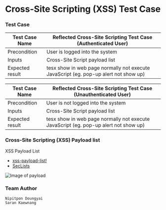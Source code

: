 # Cross-Site Scripting (XSS) Test Case

### Test Case

| Test Case Name | Reflected Cross-Site Scripting Test Case (Authenticated User) |
| --- | --- |
| Precondition |  User is logged into the system |
| Inputs | Cross-Site Script payload list |
| Expected result | tesx show in web page normally not execute JavaScript (eg. pop-up alert not show up) |


| Test Case Name | Reflected Cross-Site Scripting Test Case (Unauthenticated User) |
| --- | --- |
| Precondition |  User is not logged into the system |
| Inputs | Cross-Site Script payload list |
| Expected result | tesx show in web page normally not execute JavaScript (eg. pop-up alert not show up) |


### Cross-Site Scripting (XSS) Payload list
XSS Payload List
* [xss-payload-list!](https://github.com/payloadbox/xss-payload-list)
* [SecLists](https://github.com/danielmiessler/SecLists/tree/master/Fuzzing/XSS)







![Image of payload](https://ahictf.github.io/xsstestcase/imgs/payload.PNG)

### Team Author
```
Nipitpon Doungyai
Saran Kaewnang
```